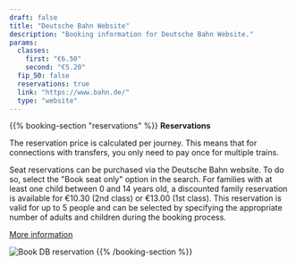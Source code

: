 ```yaml
---
draft: false
title: "Deutsche Bahn Website"
description: "Booking information for Deutsche Bahn Website."
params:
  classes:
    first: "€6.50"
    second: "€5.20"
  fip_50: false
  reservations: true
  link: "https://www.bahn.de/"
  type: "website"
---
```


{{% booking-section "reservations" %}}
**Reservations**

The reservation price is calculated per journey. This means that for connections with transfers, you only need to pay once for multiple trains.

Seat reservations can be purchased via the Deutsche Bahn website. To do so, select the "Book seat only" option in the search. For families with at least one child between 0 and 14 years old, a discounted family reservation is available for €10.30 (2nd class) or €13.00 (1st class). This reservation is valid for up to 5 people and can be selected by specifying the appropriate number of adults and children during the booking process.

[More information](https://int.bahn.de/en/offers/additional-services/seat-reservation)

![Book DB reservation](db_reservation.webp)
{{% /booking-section %}}
